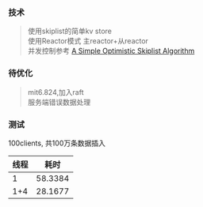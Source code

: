 ### 技术
> 使用skiplist的简单kv store  
> 使用Reactor模式 主reactor+从reactor  
> 并发控制参考 [A Simple Optimistic Skiplist Algorithm](https://link.springer.com/chapter/10.1007/978-3-540-72951-8_11)  
### 待优化
> mit6.824,加入raft  
> 服务端错误数据处理  

### 测试
100clients, 共100万条数据插入

| 线程 | 耗时    |
| ---- | ------- |
| 1    | 58.3384 |
| 1+4  | 28.1677 |

